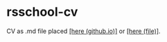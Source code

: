 # rsschool-cv

CV as .md file placed [[here (github.io)]](https://txlyzov.github.io/rsschool-cv/cv) or [[here (file)]](./cv.md).
